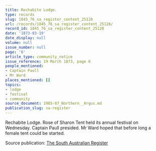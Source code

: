 ```yaml
---
title: Rechabite Lodge.
type: records
slug: 1845_76_sa_register_content_25128
url: /records/1845_76_sa_register_content_25128/
record_id: 1845_76_sa_register_content_25128
date: '1873-03-19'
date_display: null
volume: null
issue_number: null
page: '6'
article_type: community_notice
issue_reference: 19 March 1873, page 6
people_mentioned:
- Captain Paull
- Mr Ward
places_mentioned: []
topics:
- lodge
- festival
- community
source_document: 1985-87_Northern__Argus.md
publication_slug: sa-register
---
```


Rechabite Lodge.  Rose of Sharon Tent held its annual festival on Wednesday.  Captain Paull presided.  Mr Ward hoped that before long a female tent could be started.

Source publication: [The South Australian Register](/publications/sa-register/)
